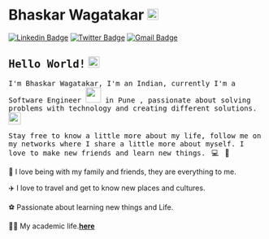 # Bhaskar Wagatakar <img src="https://github.com/bhaskarwagatakar/bhaskarwagatakar/blob/d3625986a0aab82f2b590b26d40067792d53c07c/bhaskar_hello_big.gif" width="22px">

[![Linkedin Badge](https://img.shields.io/badge/LinkedIn-%230077B5.svg?&style=flat-square&logo=linkedin&logoColor=white&color=071A2C&link=https://www.linkedin.com/in/bhaskar-wagatakar-9bb72bb3/)](https://www.linkedin.com/in/bhaskar-wagatakar-9bb72bb3/)
[![Twitter Badge](https://img.shields.io/badge/Twitter-%231877F2.svg?&style=flat-square&logo=twitter&logoColor=white&color=071A2C&link=https://twitter.com/BWagatakar)](https://twitter.com/BWagatakar)
[![Gmail Badge](https://img.shields.io/badge/Gmail-%231877F2.svg?&style=flat-square&logo=gmail&logoColor=white&color=071A2C&link=mailto:bhaskarwagatakar@gmail.com)](mailto:bhaskarwagatakar@gmail.com)



## <samp>Hello World!</samp> <img src="https://github.com/bhaskarwagatakar/bhaskarwagatakar/blob/d3625986a0aab82f2b590b26d40067792d53c07c/earth.gif" width="22px">

<samp>I'm Bhaskar Wagatakar, I'm an Indian, currently I'm a Software Engineer <img 
src="https://github.com/bhaskarwagatakar/bhaskarwagatakar/blob/d3625986a0aab82f2b590b26d40067792d53c07c/developer.gif" width="30px"> in Pune , passionate about solving problems with technology and 
creating different solutions.</samp><img src="https://media.giphy.com/media/WUlplcMpOCEmTGBtBW/giphy.gif" width="24">

<samp>Stay free to know a little more about my life, follow me on my networks where I share a little more about myself. 
I love to make new friends and learn new things.</samp> &nbsp; 💻 &nbsp; 🚀

🏡   I love being with my family and friends, they are everything to me.

✈️   I love to travel and get to know new places and cultures.

⚽   Passionate about learning new things and Life.

👨‍🎓   My academic life.[__here__](https://github.com/bhaskarwagatakar/list-of-courses-certifications)</samp>

